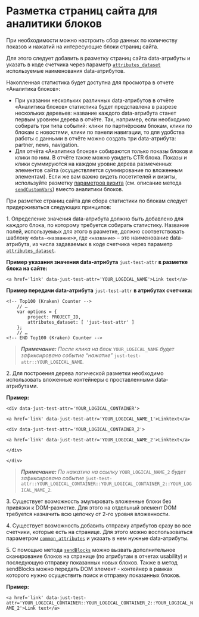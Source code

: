 # Разметка страниц сайта для аналитики блоков

При необходимости можно настроить сбор данных по количеству показов и нажатий на интересующие блоки страниц сайта.

Для этого следует добавить в разметку страниц сайта data-атрибуты и указать в коде счетчика через параметр [`attributes_dataset`](donastroika-schetchika/atributy-schetchika.md) используемые наименования data-атрибутов.

Накопленная статистика будет доступна для просмотра в отчете «Аналитика блоков»:

* При указании нескольких различных data-атрибутов в отчёте «Аналитика блоков» статистика будет представлена в разрезе нескольких деревьев: название каждого data-атрибута станет первым уровнем дерева в отчёте. Так, например, если необходимо собирать три типа событий: клики по партнёрским блокам, клики по блокам с новостями, клики по панели навигации, то для удобства работы с данными в отчёте можно создать три data-атрибута: partner, news, navigation.
* Для отчёта «Аналитика блоков» собираются только показы блоков и клики по ним. В отчёте также можно увидеть CTR блока. Показы и клики суммируются на каждом уровне дерева размеченных элементов сайта (осуществляется суммирование по вложенным элементам). Если же вам важно видеть посетителей и визиты, используйте разметку [параметров визита](razmetka-celevykh-deistvii/peredacha-parametrov-vizita.md) (см. описание метода [`sendCustomVars`](donastroika-schetchika/metody-po-rabote-so-schetchikom.md)) вместо аналитики блоков.

При разметке страниц сайта для сбора статистики по блокам следует придерживаться следующих принципов:

1\. Определение значения data-атрибута должно быть добавлено для каждого блока, по которому требуется собирать статистику. Название полей, используемых для этого в разметке, должно соответствовать шаблону «`data-<название>`_»_, где `<название>` – это наименование data-атрибута, из числа задаваемых в коде счетчика через параметр [`attributes_dataset`](donastroika-schetchika/atributy-schetchika.md).

**Пример указания значения data-атрибута** `just-test-attr` **в разметке блока на сайте:**

`<a href='link' data-just-test-attr='YOUR_LOGICAL_NAME'>Link text</a>`

**Пример передачи data-атрибута** `just-test-attr` **в атрибутах счетчика:**

```
<!-- Top100 (Kraken) Counter -->
    // …
    var options = {
        project: PROJECT_ID,
        attributes_dataset: [ 'just-test-attr' ]
    };
    // …
<!-- END Top100 (Kraken) Counter -->
```

> _**Примечание:** После клика на блок_ `YOUR_LOGICAL_NAME` _будет зафиксировано событие “нажатие”_ `just-test-attr::YOUR_LOGICAL_NAME`_._

2\. Для построения дерева логической разметки необходимо использовать вложенные контейнеры с проставленными data-атрибутами.

**Пример:**

`<div data-just-test-attr='YOUR_LOGICAL_CONTAINER'>`

`<a href='link' data-just-test-attr='YOUR_LOGICAL_NAME_1'>Linktext</a>`

`<div data-just-test-attr='YOUR_LOGICAL_CONTAINER_2'>`

`<a href='link' data-just-test-attr='YOUR_LOGICAL_NAME_2'>Linktext</a>`

`</div>`

`</div>`

> _**Примечание:** По нажатию на ссылку_ `YOUR_LOGICAL_NAME_2` _будет зафиксировано событие_ `just-test-attr::YOUR_LOGICAL_CONTAINER::YOUR_LOGICAL_CONTAINER_2::YOUR_LOGICAL_NAME_2`_._

3\. Существует возможность эмулировать вложенные блоки без привязки к DOM-разметке. Для этого на отдельный элемент DOM требуется назначить всю цепочку от 2-го уровня вложенности.

4\. Существует возможность добавить отправку атрибутов сразу во все счетчики, которые есть на странице. Для этого можно воспользоваться параметром [`common_attributes`](donastroika-schetchika/atributy-schetchika.md) и указать в нем нужные data-атрибуты.&#x20;

5\. С помощью метода [`sendBlocks`](donastroika-schetchika/metody-po-rabote-so-schetchikom.md) можно вызвать дополнительное сканирование блоков на странице (по атрибутам в отчетах usability) и последующую отправку показанных новых блоков. Также в метод sendBlocks можно передать DOM элемент - контейнер в рамках которого нужно осуществить поиск и отправку показанных блоков.

**Пример:**

`<a href='link' data-just-test-attr='YOUR_LOGICAL_CONTAINER::YOUR_LOGICAL_CONTAINER_2::YOUR_LOGICAL_NAME_2'>Link text</a>`
